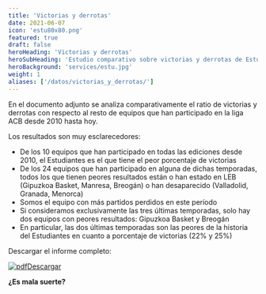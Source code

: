 ```yaml
---
title: 'Victorias y derrotas'
date: 2021-06-07
icon: 'estu80x80.png'
featured: true
draft: false
heroHeading: 'Victorias y derrotas'
heroSubHeading: 'Estudio comparativo sobre victorias y derrotas de Estudiantes desde el año 2010'
heroBackground: 'services/estu.jpg'
weight: 1
aliases: ['/datos/victorias_y_derrotas/']
---
```


En el documento adjunto se analiza comparativamente el ratio de victorias y derrotas con respecto al resto de equipos que han participado en la liga ACB desde 2010 hasta hoy.

Los resultados son muy esclarecedores:

* De los 10 equipos que han participado en todas las ediciones desde 2010, el Estudiantes es el que tiene el peor porcentaje de victorias
* De los 24 equipos que han participado en alguna de dichas temporadas, todos los que tienen peores resultados están o han estado en LEB (Gipuzkoa Basket, Manresa, Breogán) o han desaparecido (Valladolid, Granada, Menorca)
* Somos el equipo con más partidos perdidos en este período
* Si consideramos exclusivamente las tres últimas temporadas, solo hay dos equipos con peores resultados: Gipuzkoa Basket y Breogán
* En particular, las dos últimas temporadas son las peores de la historia del Estudiantes en cuanto a porcentaje de victorias (22% y 25%)

Descargar el informe completo:

[![pdf](/services/pdf-icon.png)Descargar](/docs/dossier_victorias_y_derrotas.pdf)

**¿Es mala suerte?**
